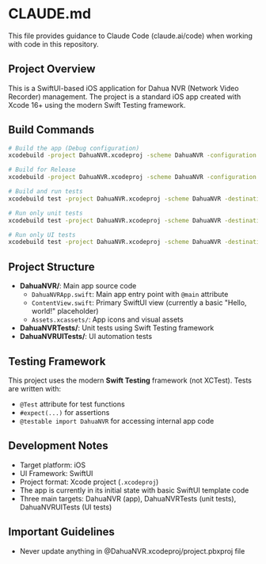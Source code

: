 # CLAUDE.md

This file provides guidance to Claude Code (claude.ai/code) when working with code in this repository.

## Project Overview
This is a SwiftUI-based iOS application for Dahua NVR (Network Video Recorder) management. The project is a standard iOS app created with Xcode 16+ using the modern Swift Testing framework.

## Build Commands
```bash
# Build the app (Debug configuration)
xcodebuild -project DahuaNVR.xcodeproj -scheme DahuaNVR -configuration Debug build

# Build for Release
xcodebuild -project DahuaNVR.xcodeproj -scheme DahuaNVR -configuration Release build

# Build and run tests
xcodebuild test -project DahuaNVR.xcodeproj -scheme DahuaNVR -destination 'platform=iOS Simulator,name=iPhone 15'

# Run only unit tests
xcodebuild test -project DahuaNVR.xcodeproj -scheme DahuaNVR -destination 'platform=iOS Simulator,name=iPhone 15' -only-testing:DahuaNVRTests

# Run only UI tests  
xcodebuild test -project DahuaNVR.xcodeproj -scheme DahuaNVR -destination 'platform=iOS Simulator,name=iPhone 15' -only-testing:DahuaNVRUITests
```

## Project Structure
- **DahuaNVR/**: Main app source code
  - `DahuaNVRApp.swift`: Main app entry point with `@main` attribute
  - `ContentView.swift`: Primary SwiftUI view (currently a basic "Hello, world!" placeholder)
  - `Assets.xcassets/`: App icons and visual assets
- **DahuaNVRTests/**: Unit tests using Swift Testing framework
- **DahuaNVRUITests/**: UI automation tests

## Testing Framework
This project uses the modern **Swift Testing** framework (not XCTest). Tests are written with:
- `@Test` attribute for test functions
- `#expect(...)` for assertions
- `@testable import DahuaNVR` for accessing internal app code

## Development Notes
- Target platform: iOS
- UI Framework: SwiftUI
- Project format: Xcode project (`.xcodeproj`)
- The app is currently in its initial state with basic SwiftUI template code
- Three main targets: DahuaNVR (app), DahuaNVRTests (unit tests), DahuaNVRUITests (UI tests)

## Important Guidelines
- Never update anything in @DahuaNVR.xcodeproj/project.pbxproj file